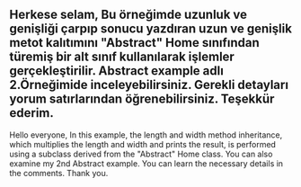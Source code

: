 Herkese selam,
Bu örneğimde uzunluk ve genişliği çarpıp sonucu yazdıran uzun ve genişlik metot kalıtımını "Abstract" Home  sınıfından türemiş bir alt sınıf kullanılarak işlemler gerçekleştirilir. 
Abstract example adlı 2.Örneğimide inceleyebilirsiniz.
Gerekli detayları yorum satırlarından öğrenebilirsiniz.
Teşekkür ederim.
------------------------------------
Hello everyone,
In this example, the length and width method inheritance, which multiplies the length and width and prints the result, is performed using a subclass derived from the "Abstract" Home class.
You can also examine my 2nd Abstract example.
You can learn the necessary details in the comments.
Thank you.
